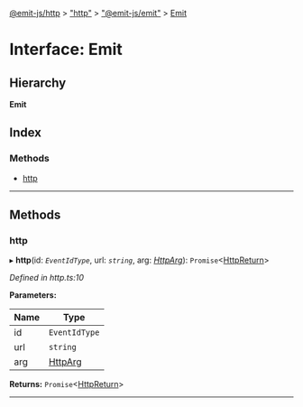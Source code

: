 [@emit-js/http](../README.md) > ["http"](../modules/_http_.md) > ["@emit-js/emit"](../modules/_http_.__emit_js_emit_.md) > [Emit](../interfaces/_http_.__emit_js_emit_.emit.md)

# Interface: Emit

## Hierarchy

**Emit**

## Index

### Methods

* [http](_http_.__emit_js_emit_.emit.md#http)

---

## Methods

<a id="http"></a>

###  http

▸ **http**(id: *`EventIdType`*, url: *`string`*, arg: *[HttpArg](_http_.httparg.md)*): `Promise`<[HttpReturn](../modules/_http_.md#httpreturn)>

*Defined in http.ts:10*

**Parameters:**

| Name | Type |
| ------ | ------ |
| id | `EventIdType` |
| url | `string` |
| arg | [HttpArg](_http_.httparg.md) |

**Returns:** `Promise`<[HttpReturn](../modules/_http_.md#httpreturn)>

___

